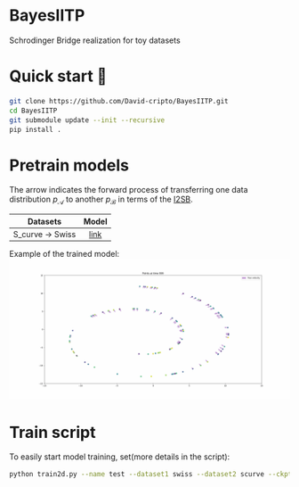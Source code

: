 # BayesIITP
Schrodinger Bridge realization for toy datasets

# Quick start 🚀

```bash
git clone https://github.com/David-cripto/BayesIITP.git
cd BayesIITP
git submodule update --init --recursive
pip install .
```


# Pretrain models

The arrow indicates the forward process of transferring one data distribution $p_{\mathcal{A}}$ to another $p_{\mathcal{B}}$ in terms of the [I2SB](https://arxiv.org/abs/2302.05872).

|     Datasets     | Model |
|:----------------:|:-----:|
| S_curve -> Swiss |  [link](https://drive.google.com/drive/folders/1obJa-SKdpDfR8DICaB3LekpL0-k-bXfO?usp=sharing) |

Example of the trained model:
![image](/assets/trained_SB.gif)

# Train script
To easily start model training, set(more details in the script):

```bash
python train2d.py --name test --dataset1 swiss --dataset2 scurve --ckpt_path ./ --path_to_save ./ --microbatch 256
```